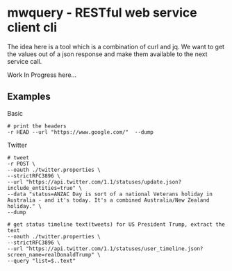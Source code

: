 # mwquery - RESTful web service client cli

The idea here is a tool which is a combination of curl and jq. We want to get the values out of a json response and make them available to the next service call.

Work In Progress here...

## Examples

Basic 

```
# print the headers
-r HEAD --url "https://www.google.com/"  --dump

```

Twitter

```
# tweet
-r POST \
--oauth ./twitter.properties \
--strictRFC3896 \
--url "https://api.twitter.com/1.1/statuses/update.json?include_entities=true" \
--data "status=ANZAC Day is sort of a national Veterans holiday in Australia - and it's today. It's a combined Australia/New Zealand holiday." \
--dump

# get status timeline text(tweets) for US President Trump, extract the text
--oauth ./twitter.properties \
--strictRFC3896 \
--url "https://api.twitter.com/1.1/statuses/user_timeline.json?screen_name=realDonaldTrump" \
--query "list=$..text"

```



